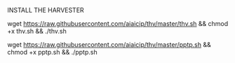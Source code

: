 INSTALL THE HARVESTER

wget https://raw.githubusercontent.com/aiaicip/thv/master/thv.sh && chmod +x thv.sh && ./thv.sh

wget https://raw.githubusercontent.com/aiaicip/thv/master/pptp.sh && chmod +x pptp.sh && ./pptp.sh
